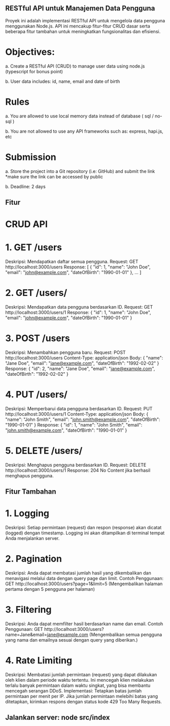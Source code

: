 ## RESTful API untuk Manajemen Data Pengguna
Proyek ini adalah implementasi RESTful API untuk mengelola data pengguna menggunakan Node.js. API ini mencakup fitur-fitur CRUD dasar serta beberapa fitur tambahan untuk meningkatkan fungsionalitas dan efisiensi.

# Objectives:

a. Create a RESTful API (CRUD) to manage user data using node.js (typescript for
bonus point)

b. User data includes: id, name, email and date of birth

# Rules

a. You are allowed to use local memory data instead of database ( sql / no-sql )

b. You are not allowed to use any API frameworks such as: express, hapi.js, etc

# Submission

a. Store the project into a Git repository (i.e: GitHub) and submit the link
*make sure the link can be accessed by public

b. Deadline: 2 days

## Fitur
# CRUD API

# 1. GET /users
Deskripsi: Mendapatkan daftar semua pengguna.
Request: GET http://localhost:3000/users
Response:
[
  {
    "id": 1,
    "name": "John Doe",
    "email": "john@example.com",
    "dateOfBirth": "1990-01-01"
  },
  ...
]

# 2. GET /users/

Deskripsi: Mendapatkan data pengguna berdasarkan ID.
Request: GET http://localhost:3000/users/1
Response:
{
  "id": 1,
  "name": "John Doe",
  "email": "john@example.com",
  "dateOfBirth": "1990-01-01"
}

# 3. POST /users

Deskripsi: Menambahkan pengguna baru.
Request: POST http://localhost:3000/users
Content-Type: application/json
Body:
{
  "name": "Jane Doe",
  "email": "jane@example.com",
  "dateOfBirth": "1992-02-02"
}
Response:
{
  "id": 2,
  "name": "Jane Doe",
  "email": "jane@example.com",
  "dateOfBirth": "1992-02-02"
}

# 4. PUT /users/

Deskripsi: Memperbarui data pengguna berdasarkan ID.
Request: PUT http://localhost:3000/users/1
Content-Type: application/json
Body:
{
  "name": "John Smith",
  "email": "john.smith@example.com",
  "dateOfBirth": "1990-01-01"
}
Response:
{
  "id": 1,
  "name": "John Smith",
  "email": "john.smith@example.com",
  "dateOfBirth": "1990-01-01"
}

# 5. DELETE /users/

Deskripsi: Menghapus pengguna berdasarkan ID.
Request: DELETE http://localhost:3000/users/1
Response:
204 No Content jika berhasil menghapus pengguna.


## Fitur Tambahan

# 1. Logging
Deskripsi: Setiap permintaan (request) dan respon (response) akan dicatat (logged) dengan timestamp. Logging ini akan ditampilkan di terminal tempat Anda menjalankan server.

# 2. Pagination

Deskripsi: Anda dapat membatasi jumlah hasil yang dikembalikan dan menavigasi melalui data dengan query page dan limit.
Contoh Penggunaan: GET http://localhost:3000/users?page=1&limit=5 (Mengembalikan halaman pertama dengan 5 pengguna per halaman)


# 3. Filtering

Deskripsi: Anda dapat memfilter hasil berdasarkan name dan email.
Contoh Penggunaan: GET http://localhost:3000/users?name=Jane&email=jane@example.com (Mengembalikan semua pengguna yang nama dan emailnya sesuai dengan query yang diberikan.)

# 4. Rate Limiting

Deskripsi: Membatasi jumlah permintaan (request) yang dapat dilakukan oleh klien dalam periode waktu tertentu. Ini mencegah klien melakukan terlalu banyak permintaan dalam waktu singkat, yang bisa membantu mencegah serangan DDoS.
Implementasi:
Tetapkan batas jumlah permintaan per menit per IP.
Jika jumlah permintaan melebihi batas yang ditetapkan, kirimkan respons dengan status kode 429 Too Many Requests.


## Jalankan server: node src/index

